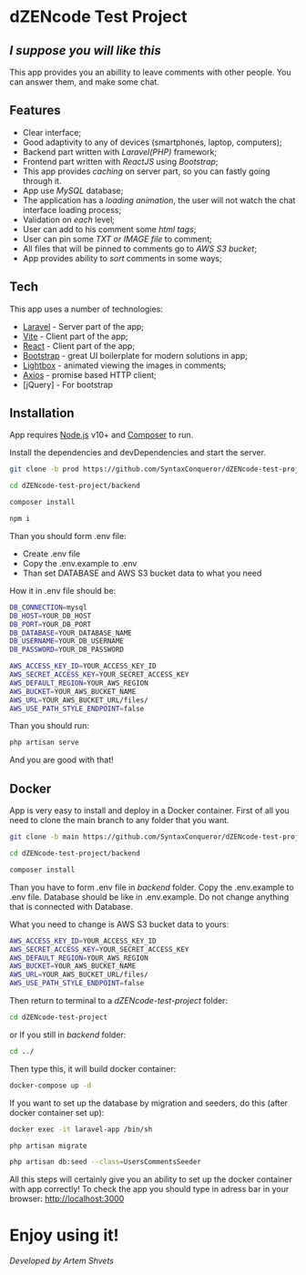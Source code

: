 # dZENcode Test Project
## _I suppose you will like this_



This app provides you an abillity to leave comments with other people.
You can answer them, and make some chat.

## Features

- Clear interface;
- Good adaptivity to any of devices (smartphones, laptop, computers);
- Backend part written with _Laravel(PHP)_ framework;
- Frontend part written with _ReactJS_ using _Bootstrap_;
- This app provides _caching_ on server part, so you can fastly going through it.
- App use _MySQL_ database;
- The application has a _loading animation_, the user will not watch the chat interface loading process;
- Validation on _each_ level;
- User can add to his comment some _html tags_;
- User can pin some _TXT or IMAGE file_ to comment;
- All files that will be pinned to comments go to _AWS S3 bucket_;
- App provides ability to _sort_ comments in some ways;

## Tech

This app uses a number of technologies:

- [Laravel](https://laravel.com/) - Server part of the app;
- [Vite](https://vitejs.dev/) - Client part of the app;
- [React](https://react.dev/) - Client part of the app;
- [Bootstrap](https://getbootstrap.com/) - great UI boilerplate for modern solutions in app;
- [Lightbox](https://lokeshdhakar.com/projects/lightbox2/) - animated viewing the images in comments;
- [Axios](https://axios-http.com/) - promise based HTTP client;
- [jQuery] - For bootstrap


## Installation

App requires [Node.js](https://nodejs.org/) v10+ and [Composer](https://getcomposer.org/) to run.

Install the dependencies and devDependencies and start the server.

```sh
git clone -b prod https://github.com/SyntaxConqueror/dZENcode-test-project.git

cd dZENcode-test-project/backend

composer install

npm i
```

Than you should form .env file:
- Create .env file
- Copy the .env.example to .env
- Than set DATABASE and AWS S3 bucket data to what you need

How it in .env file should be:
```sh
DB_CONNECTION=mysql
DB_HOST=YOUR_DB_HOST
DB_PORT=YOUR_DB_PORT
DB_DATABASE=YOUR_DATABASE_NAME
DB_USERNAME=YOUR_DB_USERNAME
DB_PASSWORD=YOUR_DB_PASSWORD
```

```sh
AWS_ACCESS_KEY_ID=YOUR_ACCESS_KEY_ID
AWS_SECRET_ACCESS_KEY=YOUR_SECRET_ACCESS_KEY
AWS_DEFAULT_REGION=YOUR_AWS_REGION
AWS_BUCKET=YOUR_AWS_BUCKET_NAME
AWS_URL=YOUR_AWS_BUCKET_URL/files/
AWS_USE_PATH_STYLE_ENDPOINT=false
```
Than you should run:
```sh
php artisan serve
```

And you are good with that!

## Docker

App is very easy to install and deploy in a Docker container.
First of all you need to clone the main branch to any folder that you want.
```sh
git clone -b main https://github.com/SyntaxConqueror/dZENcode-test-project.git

cd dZENcode-test-project/backend

composer install
```

Than you have to form .env file in _backend_ folder.
Copy the .env.example to .env file. Database should be like in .env.example.
Do not change anything that is connected with Database.

What you need to change is AWS S3 bucket data to yours:
```sh
AWS_ACCESS_KEY_ID=YOUR_ACCESS_KEY_ID
AWS_SECRET_ACCESS_KEY=YOUR_SECRET_ACCESS_KEY
AWS_DEFAULT_REGION=YOUR_AWS_REGION
AWS_BUCKET=YOUR_AWS_BUCKET_NAME
AWS_URL=YOUR_AWS_BUCKET_URL/files/
AWS_USE_PATH_STYLE_ENDPOINT=false
```

Then return to terminal to a _dZENcode-test-project_ folder:
```sh
cd dZENcode-test-project
```
or
If you still in _backend_ folder:
```sh
cd ../
```

Then type this, it will build docker container:
```sh
docker-compose up -d
```

If you want to set up the database by migration and seeders, do this (after docker container set up):
```sh
docker exec -it laravel-app /bin/sh

php artisan migrate

php artisan db:seed --class=UsersCommentsSeeder
```

All this steps will certainly give you an ability to set up the docker container with app correctly!
To check the app you should type in adress bar in your browser: [http://localhost:3000](http://localhost:3000)

# Enjoy using it!
_Developed by Artem Shvets_
